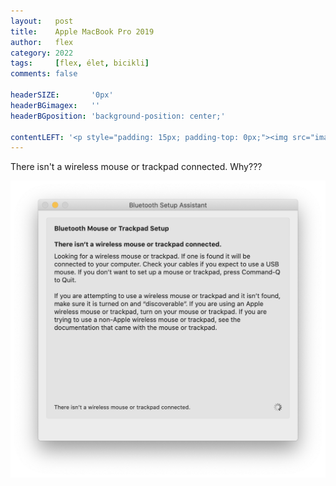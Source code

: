 ```yaml
---
layout:   post
title:    Apple MacBook Pro 2019
author:   flex
category: 2022
tags:     [flex, élet, bicikli]
comments: false

headerSIZE:       '0px'
headerBGimagex:   ''
headerBGposition: 'background-position: center;'

contentLEFT: '<p style="padding: 15px; padding-top: 0px;"><img src="images/Apple_MBP16Touch-Silver-2019_nobg.png"></p>'
---
```


There isn't a wireless mouse or trackpad connected. Why???

<img src="images/Screenshot_2022-05-21_at_19.05.16.png">